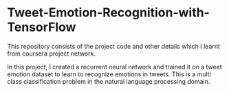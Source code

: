 # Tweet-Emotion-Recognition-with-TensorFlow

This repository consists of the project code and other details which I learnt from coursera project network.

In this project, I created a recurrent neural network and trained it on a tweet emotion dataset to learn to recognize emotions in tweets. This is a multi class classification problem in the natural language processing domain.
